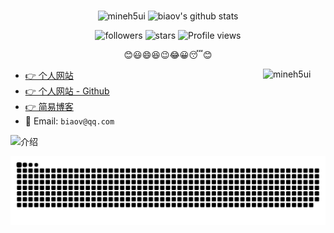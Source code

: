 #

<p align="center">
    <a href="https://biaov.cn/" style="text-decoration: none !important;">
     <img src="https://github-readme-stats.vercel.app/api/top-langs/?username=biaov&layout=compact&bg_color=ffffff" width="36%" title="mineh5ui" alt="mineh5ui" />
     <img src="https://github-readme-stats.vercel.app/api?username=biaov" width="45.4%" title="biaov's github stats" alt="biaov's github stats" />
    </a>
</p>

<p align="center">
  <img src="https://img.shields.io/github/followers/biaov?logo=googlefit&logoColor=f56c6c&label=Followers" alt="followers" />
  <img src="https://img.shields.io/github/stars/biaov?logo=starship&label=Stars" alt="stars" />
  <img src="https://komarev.com/ghpvc/?username=biaov&label=Profile%20views" alt="Profile views" />
</p>
<p align="center">😊😃😄😆😉😂😀😴😊</p>

<a href="https://biaov.cn/">
    <img src="https://biaov.cn/avatar.png" width="100px" title="mineh5ui" alt="mineh5ui" align="right" />
</a>

- [👉 个人网站](https://biaov.cn/)
- [👉 个人网站 - Github](https://biaov.github.io/)
- [👉 简易博客](http://wordpress.biaov.cn/)
- 📧 Email: `biaov@qq.com`

![介绍](https://readme-typing-svg.herokuapp.com?font=Ma+Shan+Zheng&duration=2000&pause=1000&color=f56c6c&width=600&lines=~你好！👋;欢迎来到+biaov+的主页~;你可以从主页上了解到+biaov+的一些作品信息以及相关的技术知识;希望这里的技术知识能够对你有所帮助！;祝你好运！+😃)

<p align="center">
  <img src="https://raw.githubusercontent.com/biaov/biaov/assets/snake.svg" />
</p>
